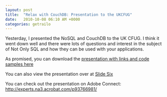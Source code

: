 ```yaml
---
layout: post
title:  "Relax with CouchDB: Presentation to the UKCFUG"
date:   2010-10-08 06:10 AM +0000
categories: getrailo
---
```

<p>
<img src="http://preview.getrailo.org/logos/couchdb-logo.png" alt="" align="left" /> Yesterday, I presented the NoSQL and CouchDB to the UK CFUG. I think it went down well and there were lots of questions and interest in the subject of Not Only SQL and how they can be used with your applications. 
</p>
<p>
As promised, you can download the <a href="http://www.markdrew.co.uk/blog/enclosures/RelaxWithCouchDB_Pres_Code.zip">presentation with links and code samples here</a>
</p>


<p>You can also view the presentation over at <a href="http://slidesix.com/view/Relax-With-CouchDB">Slide Six</a></p>


<p>You can check out the presentation on Adobe Connect: <a href="http://experts.na3.acrobat.com/p93766981/">http://experts.na3.acrobat.com/p93766981/</a></p>